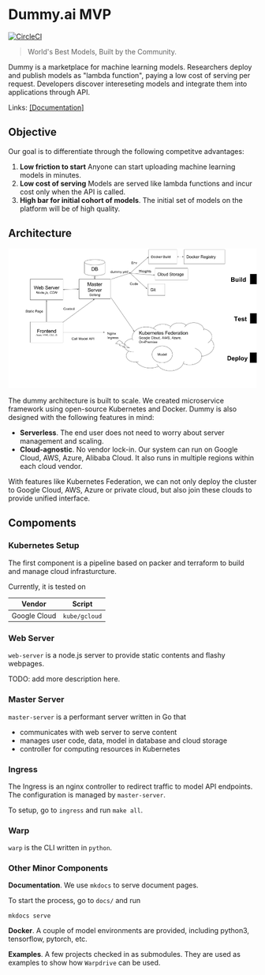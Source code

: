 # Dummy.ai MVP

[![CircleCI](https://circleci.com/gh/dummy-ai/warpdrive.svg?style=svg&circle-token=ab7f25421f04dc332db146c802e275dcb3d3b1ac)](https://circleci.com/gh/dummy-ai/warpdrive)


> World's Best Models, Built by the Community.


Dummy is a marketplace for machine learning models. Researchers deploy and publish models as "lambda function", paying a low cost of serving per request. Developers discover intereseting models and integrate them into applications through API.

Links: [[Documentation]](http://docs.dummy.ai/)  





## Objective

Our goal is to differentiate through the following competitve advantages:

1. **Low friction to start** Anyone can start uploading machine learning models in minutes.
2. **Low cost of serving** Models are served like lambda functions and incur cost only when the API is called.
3. **High bar for initial cohort of models**. The initial set of models on the platform will be of high quality.


## Architecture

![](docs/dummy-arch.png)

The dummy architecture is built to scale. We created microservice framework using open-source Kubernetes and Docker. Dummy is also designed with the following features in mind:

* **Serverless**. The end user does not need to worry about server management and scaling. 
* **Cloud-agnostic**. No vendor lock-in. Our system can run on Google Cloud, AWS, Azure, Alibaba Cloud. It also runs in multiple regions within each cloud vendor. 

With features like Kubernetes Federation, we can not only deploy the cluster to Google Cloud, AWS, Azure or private cloud, but also join these clouds to provide unified interface.


## Compoments

### Kubernetes Setup

The first component is a pipeline based on packer and terraform to build and manage cloud infrasturcture. 

Currently, it is tested on 

| Vendor  |  Script | 
|---|---|
| Google Cloud  |  `kube/gcloud` |  


### Web Server

`web-server` is a node.js server to provide static contents and flashy webpages.

TODO: add more description here.

### Master Server

`master-server` is a performant server written in Go that 

- communicates with web server to serve content
- manages user code, data, model in database and cloud storage
- controller for computing resources in Kubernetes


### Ingress

The Ingress is an nginx controller to redirect traffic to model API endpoints. The configuration is managed by `master-server`. 

To setup, go to `ingress` and run `make all`.

### Warp

`warp` is the CLI written in `python`. 

### Other Minor Components

**Documentation**. We use `mkdocs` to serve document pages. 

To start the process, go to `docs/` and run 

```
mkdocs serve
```

**Docker**. A couple of model environments are provided, including python3, tensorflow, pytorch, etc.

**Examples**. A few projects checked in as submodules. They are used as examples to show how `Warpdrive` can be used.
